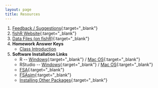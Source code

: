 ```yaml
---
layout: page
title: Resources
---
```


1. [Feedback / Suggestions](https://www.suggestionox.com/r/W16-349){:target="_blank"}
1. [fishR Website](http://derekogle.com/fishR/){:target="_blank"}
1. [Data Files (on fishR)](http://derekogle.com/fishR/data/){:target="_blank"}
1. **Homework Answer Keys**
    * [Class Introduction](../modules/ClassIntro/HW_Key)
1. **Software Installation Links**
    * R -- [Windows](http://derekogle.com/IFAR/supplements/installations/InstallRWin.html){:target="_blank"} / [Mac OS](http://derekogle.com/IFAR/supplements/installations/InstallRMac.html){:target="_blank"}
    * RStudio -- [Windows](http://derekogle.com/IFAR/supplements/installations/InstallRStudioWin.html){:target="_blank"} / [Mac OS](http://derekogle.com/IFAR/supplements/installations/InstallPackagesRMac.html){:target="_blank"}
    * [FSA](https://github.com/droglenc/FSA#installation){:target="_blank"}
    * [FSAsim](https://github.com/droglenc/FSAsim#installation){:target="_blank"}
    * [Installing Other Packages](http://derekogle.com/IFAR/supplements/installations/InstallPackagesRStudio.html){:target="_blank"}
